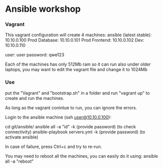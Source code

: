 # Ansible workshop

### Vagrant 
This vagrant configuration will create 4 machines:
ansible (latest stable): 10.10.0.100
Prod Database: 10.10.0.101
Prod Frontend: 10.10.0.102
Dev: 10.10.0.110

user: user
password: qwe123

Each of the machines has only 512Mb ram so it can run also under older laptops, you may want to edit the vagrant file and change it to 1024Mb

### Use
put the "Vagrant" and "bootstrap.sh" in a folder and run "vagrant up" to create and run the machines.

As long as the vagrant conintue to run, you can ignore the errors.

Login to the ansible machine (ssh user@10.10.0.100):

cd git/ansible/
ansible all -a "id" -k (provide password) (to check connectivity) 
ansible-playbook servers.yml -k (provide password) (to activate ansible)

In case of failure, press Ctrl+c and try to re-run.

You may need to reboot all the machines, you can easily do it using: 
ansible all -a "reboot" 
